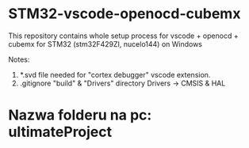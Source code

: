 # STM32-vscode-openocd-cubemx
 This repository contains whole setup process for vscode + openocd + cubemx for STM32  (stm32F429ZI, nucelo144) on Windows

Notes:
1. *.svd file needed for "cortex debugger" vscode extension. 
2. .gitignore "build" & "Drivers" directory Drivers -> CMSIS & HAL


# Nazwa folderu na pc: ultimateProject
